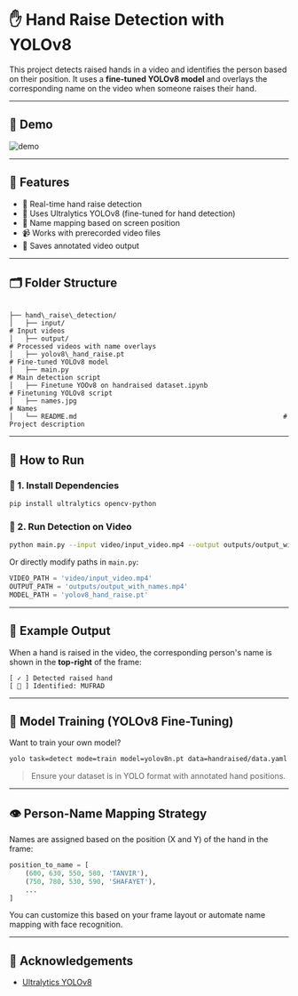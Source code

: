 # ✋ Hand Raise Detection with YOLOv8

This project detects raised hands in a video and identifies the person based on their position. It uses a **fine-tuned YOLOv8 model** and overlays the corresponding name on the video when someone raises their hand.

---

## 📸 Demo

![demo](demo.gif)

---

## 🔧 Features

- 🎯 Real-time hand raise detection
- 🧠 Uses Ultralytics YOLOv8 (fine-tuned for hand detection)
- 👤 Name mapping based on screen position
- 📹 Works with prerecorded video files
- 💾 Saves annotated video output

---

## 🗂️ Folder Structure

```

├── hand\_raise\_detection/
│   ├── input/                                                         # Input videos
│   ├── output/                                                       # Processed videos with name overlays
│   ├── yolov8\_hand_raise.pt                                         # Fine-tuned YOLOv8 model
│   ├── main.py                                                        # Main detection script
│   ├── Finetune YOOv8 on handraised dataset.ipynb                    # Finetuning YOLOv8 script
│   ├── names.jpg                                                     # Names
│   └── README.md                                                    # Project description

````

---

## 🚀 How to Run

### 🔨 1. Install Dependencies

```bash
pip install ultralytics opencv-python
````

### 🧠 2. Run Detection on Video

```bash
python main.py --input video/input_video.mp4 --output outputs/output_with_names.mp4
```

Or directly modify paths in `main.py`:

```python
VIDEO_PATH = 'video/input_video.mp4'
OUTPUT_PATH = 'outputs/output_with_names.mp4'
MODEL_PATH = 'yolov8_hand_raise.pt'
```

---

## 🧪 Example Output

When a hand is raised in the video, the corresponding person's name is shown in the **top-right** of the frame:

```
[ ✓ ] Detected raised hand
[ 👤 ] Identified: MUFRAD
```

---

## 🧠 Model Training (YOLOv8 Fine-Tuning)

Want to train your own model?

```bash
yolo task=detect mode=train model=yolov8n.pt data=handraised/data.yaml epochs=50 imgsz=640 batch=16
```

> Ensure your dataset is in YOLO format with annotated hand positions.

---

## 👁️ Person-Name Mapping Strategy

Names are assigned based on the position (X and Y) of the hand in the frame:

```python
position_to_name = [
    (600, 630, 550, 580, 'TANVIR'),
    (750, 780, 530, 590, 'SHAFAYET'),
    ...
]
```

You can customize this based on your frame layout or automate name mapping with face recognition.

---

## 🙌 Acknowledgements

* [Ultralytics YOLOv8](https://github.com/ultralytics/ultralytics)
